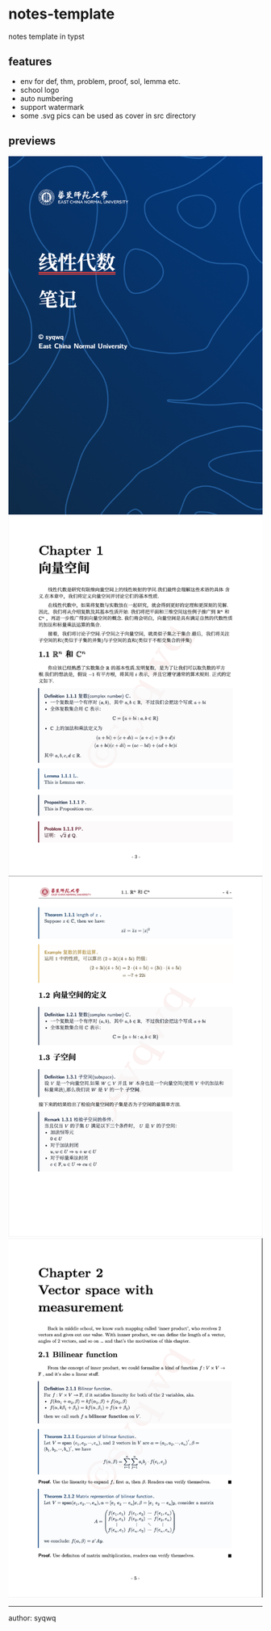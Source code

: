 # notes-template
notes template in typst

## features
- env for def, thm, problem, proof, sol, lemma etc.
- school logo
- auto numbering
- support watermark
- some .svg pics can be used as cover in src directory

## previews
![封面](./pic/pic-1.png)
![ch-1](./pic/pic-2.png)
![content](./pic/pic-3.png)
![ch-2](./pic/pic-4.png)

---
author: syqwq
